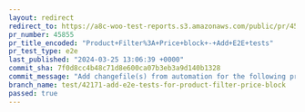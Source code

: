 ```yaml
---
layout: redirect
redirect_to: https://a8c-woo-test-reports.s3.amazonaws.com/public/pr/45855/e2e/index.html
pr_number: 45855
pr_title_encoded: "Product+Filter%3A+Price+block+-+Add+E2E+tests"
pr_test_type: e2e
last_published: "2024-03-25 13:06:39 +0000"
commit_sha: 7f0d8cc4b48c71d8e600ca07b3eb3a9d140b1328
commit_message: "Add changefile(s) from automation for the following project(s): wooco…"
branch_name: test/42171-add-e2e-tests-for-product-filter-price-block
passed: true
---
```


